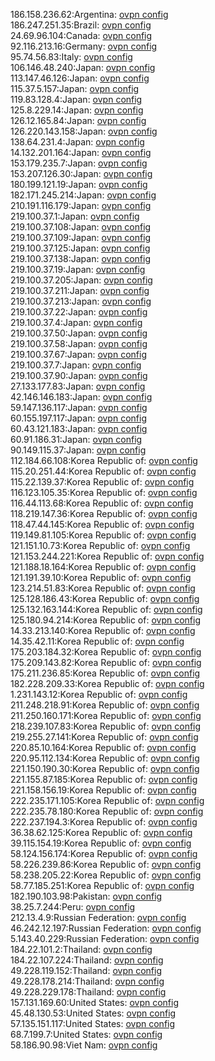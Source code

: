 186.158.236.62:Argentina: [ovpn config](vpn/186_158_236_62.ovpn)  
186.247.251.35:Brazil: [ovpn config](vpn/186_247_251_35.ovpn)  
24.69.96.104:Canada: [ovpn config](vpn/24_69_96_104.ovpn)  
92.116.213.16:Germany: [ovpn config](vpn/92_116_213_16.ovpn)  
95.74.56.83:Italy: [ovpn config](vpn/95_74_56_83.ovpn)  
106.146.48.240:Japan: [ovpn config](vpn/106_146_48_240.ovpn)  
113.147.46.126:Japan: [ovpn config](vpn/113_147_46_126.ovpn)  
115.37.5.157:Japan: [ovpn config](vpn/115_37_5_157.ovpn)  
119.83.128.4:Japan: [ovpn config](vpn/119_83_128_4.ovpn)  
125.8.229.14:Japan: [ovpn config](vpn/125_8_229_14.ovpn)  
126.12.165.84:Japan: [ovpn config](vpn/126_12_165_84.ovpn)  
126.220.143.158:Japan: [ovpn config](vpn/126_220_143_158.ovpn)  
138.64.231.4:Japan: [ovpn config](vpn/138_64_231_4.ovpn)  
14.132.201.164:Japan: [ovpn config](vpn/14_132_201_164.ovpn)  
153.179.235.7:Japan: [ovpn config](vpn/153_179_235_7.ovpn)  
153.207.126.30:Japan: [ovpn config](vpn/153_207_126_30.ovpn)  
180.199.121.19:Japan: [ovpn config](vpn/180_199_121_19.ovpn)  
182.171.245.214:Japan: [ovpn config](vpn/182_171_245_214.ovpn)  
210.191.116.179:Japan: [ovpn config](vpn/210_191_116_179.ovpn)  
219.100.37.1:Japan: [ovpn config](vpn/219_100_37_1.ovpn)  
219.100.37.108:Japan: [ovpn config](vpn/219_100_37_108.ovpn)  
219.100.37.109:Japan: [ovpn config](vpn/219_100_37_109.ovpn)  
219.100.37.125:Japan: [ovpn config](vpn/219_100_37_125.ovpn)  
219.100.37.138:Japan: [ovpn config](vpn/219_100_37_138.ovpn)  
219.100.37.19:Japan: [ovpn config](vpn/219_100_37_19.ovpn)  
219.100.37.205:Japan: [ovpn config](vpn/219_100_37_205.ovpn)  
219.100.37.211:Japan: [ovpn config](vpn/219_100_37_211.ovpn)  
219.100.37.213:Japan: [ovpn config](vpn/219_100_37_213.ovpn)  
219.100.37.22:Japan: [ovpn config](vpn/219_100_37_22.ovpn)  
219.100.37.4:Japan: [ovpn config](vpn/219_100_37_4.ovpn)  
219.100.37.50:Japan: [ovpn config](vpn/219_100_37_50.ovpn)  
219.100.37.58:Japan: [ovpn config](vpn/219_100_37_58.ovpn)  
219.100.37.67:Japan: [ovpn config](vpn/219_100_37_67.ovpn)  
219.100.37.7:Japan: [ovpn config](vpn/219_100_37_7.ovpn)  
219.100.37.90:Japan: [ovpn config](vpn/219_100_37_90.ovpn)  
27.133.177.83:Japan: [ovpn config](vpn/27_133_177_83.ovpn)  
42.146.146.183:Japan: [ovpn config](vpn/42_146_146_183.ovpn)  
59.147.136.117:Japan: [ovpn config](vpn/59_147_136_117.ovpn)  
60.155.197.117:Japan: [ovpn config](vpn/60_155_197_117.ovpn)  
60.43.121.183:Japan: [ovpn config](vpn/60_43_121_183.ovpn)  
60.91.186.31:Japan: [ovpn config](vpn/60_91_186_31.ovpn)  
90.149.115.37:Japan: [ovpn config](vpn/90_149_115_37.ovpn)  
112.184.66.108:Korea Republic of: [ovpn config](vpn/112_184_66_108.ovpn)  
115.20.251.44:Korea Republic of: [ovpn config](vpn/115_20_251_44.ovpn)  
115.22.139.37:Korea Republic of: [ovpn config](vpn/115_22_139_37.ovpn)  
116.123.105.35:Korea Republic of: [ovpn config](vpn/116_123_105_35.ovpn)  
116.44.113.68:Korea Republic of: [ovpn config](vpn/116_44_113_68.ovpn)  
118.219.147.36:Korea Republic of: [ovpn config](vpn/118_219_147_36.ovpn)  
118.47.44.145:Korea Republic of: [ovpn config](vpn/118_47_44_145.ovpn)  
119.149.81.105:Korea Republic of: [ovpn config](vpn/119_149_81_105.ovpn)  
121.151.10.73:Korea Republic of: [ovpn config](vpn/121_151_10_73.ovpn)  
121.153.244.221:Korea Republic of: [ovpn config](vpn/121_153_244_221.ovpn)  
121.188.18.164:Korea Republic of: [ovpn config](vpn/121_188_18_164.ovpn)  
121.191.39.10:Korea Republic of: [ovpn config](vpn/121_191_39_10.ovpn)  
123.214.51.83:Korea Republic of: [ovpn config](vpn/123_214_51_83.ovpn)  
125.128.186.43:Korea Republic of: [ovpn config](vpn/125_128_186_43.ovpn)  
125.132.163.144:Korea Republic of: [ovpn config](vpn/125_132_163_144.ovpn)  
125.180.94.214:Korea Republic of: [ovpn config](vpn/125_180_94_214.ovpn)  
14.33.213.140:Korea Republic of: [ovpn config](vpn/14_33_213_140.ovpn)  
14.35.42.11:Korea Republic of: [ovpn config](vpn/14_35_42_11.ovpn)  
175.203.184.32:Korea Republic of: [ovpn config](vpn/175_203_184_32.ovpn)  
175.209.143.82:Korea Republic of: [ovpn config](vpn/175_209_143_82.ovpn)  
175.211.236.85:Korea Republic of: [ovpn config](vpn/175_211_236_85.ovpn)  
182.228.209.33:Korea Republic of: [ovpn config](vpn/182_228_209_33.ovpn)  
1.231.143.12:Korea Republic of: [ovpn config](vpn/1_231_143_12.ovpn)  
211.248.218.91:Korea Republic of: [ovpn config](vpn/211_248_218_91.ovpn)  
211.250.160.171:Korea Republic of: [ovpn config](vpn/211_250_160_171.ovpn)  
218.239.107.83:Korea Republic of: [ovpn config](vpn/218_239_107_83.ovpn)  
219.255.27.141:Korea Republic of: [ovpn config](vpn/219_255_27_141.ovpn)  
220.85.10.164:Korea Republic of: [ovpn config](vpn/220_85_10_164.ovpn)  
220.95.112.134:Korea Republic of: [ovpn config](vpn/220_95_112_134.ovpn)  
221.150.190.30:Korea Republic of: [ovpn config](vpn/221_150_190_30.ovpn)  
221.155.87.185:Korea Republic of: [ovpn config](vpn/221_155_87_185.ovpn)  
221.158.156.19:Korea Republic of: [ovpn config](vpn/221_158_156_19.ovpn)  
222.235.171.105:Korea Republic of: [ovpn config](vpn/222_235_171_105.ovpn)  
222.235.78.180:Korea Republic of: [ovpn config](vpn/222_235_78_180.ovpn)  
222.237.194.3:Korea Republic of: [ovpn config](vpn/222_237_194_3.ovpn)  
36.38.62.125:Korea Republic of: [ovpn config](vpn/36_38_62_125.ovpn)  
39.115.154.19:Korea Republic of: [ovpn config](vpn/39_115_154_19.ovpn)  
58.124.156.174:Korea Republic of: [ovpn config](vpn/58_124_156_174.ovpn)  
58.226.239.86:Korea Republic of: [ovpn config](vpn/58_226_239_86.ovpn)  
58.238.205.22:Korea Republic of: [ovpn config](vpn/58_238_205_22.ovpn)  
58.77.185.251:Korea Republic of: [ovpn config](vpn/58_77_185_251.ovpn)  
182.190.103.98:Pakistan: [ovpn config](vpn/182_190_103_98.ovpn)  
38.25.7.244:Peru: [ovpn config](vpn/38_25_7_244.ovpn)  
212.13.4.9:Russian Federation: [ovpn config](vpn/212_13_4_9.ovpn)  
46.242.12.197:Russian Federation: [ovpn config](vpn/46_242_12_197.ovpn)  
5.143.40.229:Russian Federation: [ovpn config](vpn/5_143_40_229.ovpn)  
184.22.101.2:Thailand: [ovpn config](vpn/184_22_101_2.ovpn)  
184.22.107.224:Thailand: [ovpn config](vpn/184_22_107_224.ovpn)  
49.228.119.152:Thailand: [ovpn config](vpn/49_228_119_152.ovpn)  
49.228.178.214:Thailand: [ovpn config](vpn/49_228_178_214.ovpn)  
49.228.229.178:Thailand: [ovpn config](vpn/49_228_229_178.ovpn)  
157.131.169.60:United States: [ovpn config](vpn/157_131_169_60.ovpn)  
45.48.130.53:United States: [ovpn config](vpn/45_48_130_53.ovpn)  
57.135.151.117:United States: [ovpn config](vpn/57_135_151_117.ovpn)  
68.7.199.7:United States: [ovpn config](vpn/68_7_199_7.ovpn)  
58.186.90.98:Viet Nam: [ovpn config](vpn/58_186_90_98.ovpn)  
